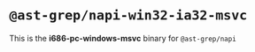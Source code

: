 # `@ast-grep/napi-win32-ia32-msvc`

This is the **i686-pc-windows-msvc** binary for `@ast-grep/napi`
